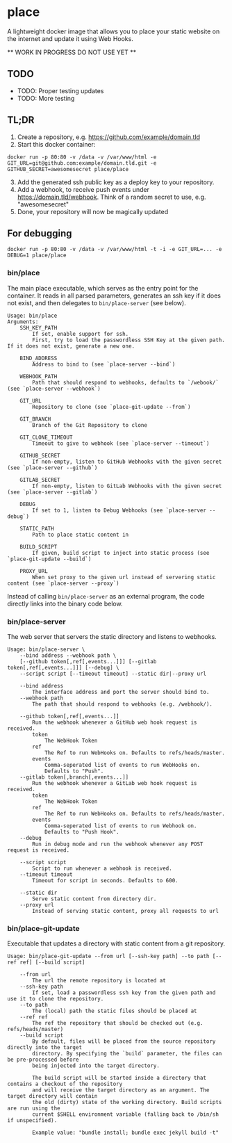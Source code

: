 # place

A lightweight docker image that allows you to place your static website on the internet and update it using Web Hooks.

** WORK IN PROGRESS DO NOT USE YET **

## TODO

* TODO: Proper testing updates
* TODO: More testing

## TL;DR

1. Create a repository, e.g. https://github.com/example/domain.tld
2. Start this docker container: 

```
docker run -p 80:80 -v /data -v /var/www/html -e GIT_URL=git@github.com:example/domain.tld.git -e GITHUB_SECRET=awesomesecret place/place 
```

3. Add the generated ssh public key as a deploy key to your repository.
4. Add a webhook, to receive push events under https://domain.tld/webhook. Think of a random secret to use, e.g. "awesomesecret"
5. Done, your repository will now be magically updated

## For debugging

```
docker run -p 80:80 -v /data -v /var/www/html -t -i -e GIT_URL=... -e DEBUG=1 place/place
```

### bin/place
The main place executable, which serves as the entry point for the container. It reads in all parsed parameters, generates an ssh key if it does not exist, and then delegates to `bin/place-server` (see below). 

```
Usage: bin/place
Arguments:
    SSH_KEY_PATH
        If set, enable support for ssh.
        First, try to load the passwordless SSH Key at the given path. If it does not exist, generate a new one. 
    
    BIND_ADDRESS
        Address to bind to (see `place-server --bind`)

    WEBHOOK_PATH
        Path that should respond to webhooks, defaults to `/webook/` (see `place-server --webhook`)

    GIT_URL
        Repository to clone (see `place-git-update --from`)

    GIT_BRANCH
        Branch of the Git Repository to clone
    
    GIT_CLONE_TIMEOUT
        Timeout to give to webhook (see `place-server --timeout`)
    
    GITHUB_SECRET
        If non-empty, listen to GitHub Webhooks with the given secret (see `place-server --github`)
    
    GITLAB_SECRET
        If non-empty, listen to GitLab Webhooks with the given secret (see `place-server --gitlab`)
    
    DEBUG
        If set to 1, listen to Debug Webhooks (see `place-server --debug`)
    
    STATIC_PATH
        Path to place static content in
    
    BUILD_SCRIPT
        If given, build script to inject into static process (see `place-git-update --build`)

    PROXY_URL
        When set proxy to the given url instead of servering static content (see `place-server --proxy`)

```

Instead of calling `bin/place-server` as an external program, the code directly links into the binary code below. 

### bin/place-server

The web server that servers the static directory and listens to webhooks. 

```
Usage: bin/place-server \
    --bind address --webhook path \
    [--github token[,ref[,events...]]] [--gitlab token[,ref[,events...]]] [--debug] \
    --script script [--timeout timeout] --static dir|--proxy url

    --bind address
        The interface address and port the server should bind to.
    --webhook path
        The path that should respond to webhooks (e.g. /webhook/).

    --github token[,ref[,events...]]
        Run the webhook whenever a GitHub web hook request is received.
        token
            The WebHook Token
        ref
            The Ref to run WebHooks on. Defaults to refs/heads/master.
        events
            Comma-seperated list of events to run WebHooks on.
            Defaults to "Push".
    --gitlab token[,branch[,events...]]
        Run the webhook whenever a GitLab web hook request is received.
        token
            The WebHook Token
        ref
            The Ref to run WebHooks on. Defaults to refs/heads/master.
        events
            Comma-seperated list of events to run Webhook on.
            Defaults to "Push Hook".
    --debug
        Run in debug mode and run the webhook whenever any POST request is received.

    --script script
        Script to run whenever a webhook is received. 
    --timeout timeout
        Timeout for script in seconds. Defaults to 600.

    --static dir
        Serve static content from directory dir.
    --proxy url
        Instead of serving static content, proxy all requests to url
```

### bin/place-git-update

Executable that updates a directory with static content from a git repository.  

```
Usage: bin/place-git-update --from url [--ssh-key path] --to path [--ref ref] [--build script]

    --from url
        The url the remote repository is located at
    --ssh-key path
        If set, load a passwordless ssh key from the given path and use it to clone the repository. 
    --to path
        The (local) path the static files should be placed at
    --ref ref
        The ref the repository that should be checked out (e.g. refs/heads/master)
    --build script
        By default, files will be placed from the source repository directly into the target
        directory. By specifying the `build` parameter, the files can be pre-processed before
        being injected into the target directory.

        The build script will be started inside a directory that contains a checkout of the repository
        and will receive the target directory as an argument. The target directory will contain
        the old (dirty) state of the working directory. Build scripts are run using the
        current $SHELL environment variable (falling back to /bin/sh if unspecified).

        Example value: "bundle install; bundle exec jekyll build -t"
```

